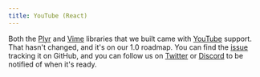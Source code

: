 ```yaml
---
title: YouTube (React)
---
```


Both the [Plyr](https://github.com/sampotts/plyr) and [Vime](https://github.com/vime-js/vime)
libraries that we built came with [YouTube](https://youtube.com) support. That hasn't changed,
and it's on our 1.0 roadmap. You can find the [issue](https://github.com/vidstack/player/issues/13)
tracking it on GitHub, and you can follow us on [Twitter](https://twitter.com/vidstackjs?lang=en)
or [Discord](https://discord.com/invite/7RGU7wvsu9) to be notified of when it's ready.
